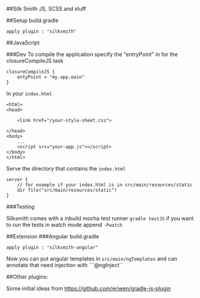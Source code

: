 ##Silk Smith
JS, SCSS and stuff

##Setup
build.gradle
```
apply plugin : "silksmith"

```
##JavaScript

###Dev
To compile the application specify the "entryPoint" in for the closureCompileJS task

```
closureCompileJS {
	entyPoint = "my.app.main"
}

```
In your ```index.html```
```
<html>
<head>

	<link href="/your-style-sheet.css">
	
</head>
<body>
	...
	<script src="your-app.js"></script>
</body>
</html>
```
Serve the directory that contains the ```index.html```
```
server {
	// for example if your index.html is in src/main/resources/static
	dir file("src/main/resources/static") 
}

```

###Testing

Silksmith comes with a inbuild mocha test runner
``` gradle testJS ```
if you want to run the tests in watch mode append ```-Pwatch```



##Extension
###Angular
build.gradle
```
apply plugin : "silksmith-angular"

```
Now you can put angular templates in ```src/main/ngTemplates``` and can annotate that need injection with ```@ngInject``


##Other plugins:

Some initial ideas from https://github.com/eriwen/gradle-js-plugin
